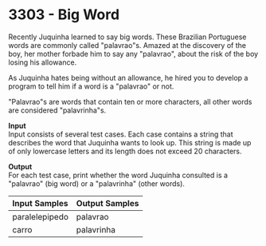 # 3303 - Big Word

Recently Juquinha learned to say big words. These Brazilian Portuguese words are commonly called "palavrao"s. Amazed at the discovery of the boy, her mother forbade him to say any "palavrao", about the risk of the boy losing his allowance.

As Juquinha hates being without an allowance, he hired you to develop a program to tell him if a word is a "palavrao" or not.

"Palavrao"s are words that contain ten or more characters, all other words are considered "palavrinha"s.

**Input**<br>
Input consists of several test cases. Each case contains a string that describes the word that Juquinha wants to look up. This string is made up of only lowercase letters and its length does not exceed 20 characters.

**Output**<br>
For each test case, print whether the word Juquinha consulted is a "palavrao" (big word) or a "palavrinha" (other words).

| Input Samples	 | Output Samples |
|:---------------|:---------------|
| paralelepipedo | palavrao       |
| carro          | palavrinha     |